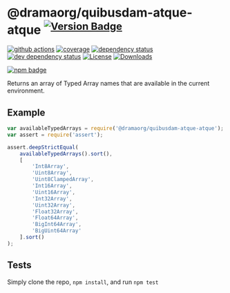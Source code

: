 # @dramaorg/quibusdam-atque-atque <sup>[![Version Badge][2]][1]</sup>

[![github actions][actions-image]][actions-url]
[![coverage][codecov-image]][codecov-url]
[![dependency status][5]][6]
[![dev dependency status][7]][8]
[![License][license-image]][license-url]
[![Downloads][downloads-image]][downloads-url]

[![npm badge][11]][1]

Returns an array of Typed Array names that are available in the current environment.

## Example

```js
var availableTypedArrays = require('@dramaorg/quibusdam-atque-atque');
var assert = require('assert');

assert.deepStrictEqual(
	availableTypedArrays().sort(),
	[
		'Int8Array',
		'Uint8Array',
		'Uint8ClampedArray',
		'Int16Array',
		'Uint16Array',
		'Int32Array',
		'Uint32Array',
		'Float32Array',
		'Float64Array',
		'BigInt64Array',
		'BigUint64Array'
	].sort()
);
```

## Tests
Simply clone the repo, `npm install`, and run `npm test`

[1]: https://npmjs.org/package/@dramaorg/quibusdam-atque-atque
[2]: https://versionbadg.es/inspect-js/@dramaorg/quibusdam-atque-atque.svg
[5]: https://david-dm.org/inspect-js/@dramaorg/quibusdam-atque-atque.svg
[6]: https://david-dm.org/inspect-js/@dramaorg/quibusdam-atque-atque
[7]: https://david-dm.org/inspect-js/@dramaorg/quibusdam-atque-atque/dev-status.svg
[8]: https://david-dm.org/inspect-js/@dramaorg/quibusdam-atque-atque#info=devDependencies
[11]: https://nodei.co/npm/@dramaorg/quibusdam-atque-atque.png?downloads=true&stars=true
[license-image]: https://img.shields.io/npm/l/@dramaorg/quibusdam-atque-atque.svg
[license-url]: LICENSE
[downloads-image]: https://img.shields.io/npm/dm/@dramaorg/quibusdam-atque-atque.svg
[downloads-url]: https://npm-stat.com/charts.html?package=@dramaorg/quibusdam-atque-atque
[codecov-image]: https://codecov.io/gh/inspect-js/@dramaorg/quibusdam-atque-atque/branch/main/graphs/badge.svg
[codecov-url]: https://app.codecov.io/gh/inspect-js/@dramaorg/quibusdam-atque-atque/
[actions-image]: https://img.shields.io/endpoint?url=https://github-actions-badge-u3jn4tfpocch.runkit.sh/inspect-js/@dramaorg/quibusdam-atque-atque
[actions-url]: https://github.com/dramaorg/quibusdam-atque-atque/actions
